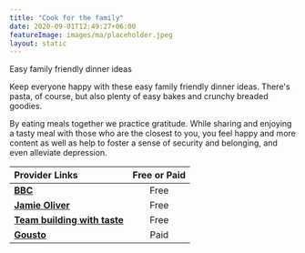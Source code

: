 ```yaml
---
title: "Cook for the family"
date: 2020-09-01T12:49:27+06:00
featureImage: images/ma/placeholder.jpeg
layout: static
---
```


Easy family friendly dinner ideas

Keep everyone happy with these easy family friendly dinner ideas. There's pasta, of course, but also plenty of easy bakes and crunchy breaded goodies.

By eating meals together we practice gratitude. While sharing and enjoying a tasty meal with those who are the closest to you, you feel happy and more content as well as help to foster a sense of security and belonging, and even alleviate depression.

| Provider Links      | Free or Paid  |  
| :-----------          | :--------------:      |  
| [**BBC**](https://www.bbc.co.uk/food/collections/family_friendly_dinner) | Free | 
| [**Jamie Oliver**](https://www.jamieoliver.com/family/) | Free | 
| [**Team building with taste**](https://www.teambuildingwithtaste.com/why-family-cooking-together-matters/) | Free | 
| [**Gousto**](https://www.gousto.co.uk/) | Paid | 
  

<br/><br/>






